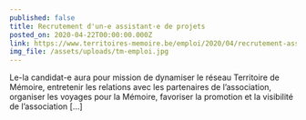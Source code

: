```yaml
---
published: false
title: Recrutement d'un-e assistant·e de projets
posted_on: 2020-04-22T00:00:00.000Z
link: https://www.territoires-memoire.be/emploi/2020/04/recrutement-assistant-e-projets/
img_file: /assets/uploads/tm-emploi.jpg
---
```

Le-la candidat-e aura pour mission de dynamiser le réseau Territoire de Mémoire, entretenir les relations avec les partenaires de l’association, organiser les voyages pour la Mémoire, favoriser la promotion et la visibilité de l’association [...]